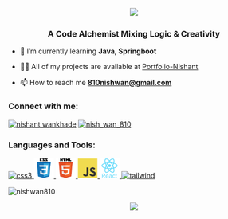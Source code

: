 <p align="center">
  <img src="https://capsule-render.vercel.app/api?type=waving&color=gradient&height=180&section=header&text=Nishwan%20👨‍💻&fontSize=45&fontAlignY=35&animation=twinkling&fontColor=fff"/>
</p>


<h3 align="center">A Code Alchemist Mixing Logic & Creativity</h3>

- 🌱 I’m currently learning **Java, Springboot**

- 👨‍💻 All of my projects are available at [Portfolio-Nishant](https://nishwan810.github.io/Portfolio/)

- 📫 How to reach me **810nishwan@gmail.com**

<h3 align="left">Connect with me:</h3>
<p align="left">
<a href="https://linkedin.com/in/nishant wankhade" target="blank"><img align="center" src="https://raw.githubusercontent.com/rahuldkjain/github-profile-readme-generator/master/src/images/icons/Social/linked-in-alt.svg" alt="nishant wankhade" height="30" width="40" /></a>
<a href="https://instagram.com/nish_wan_810" target="blank"><img align="center" src="https://raw.githubusercontent.com/rahuldkjain/github-profile-readme-generator/master/src/images/icons/Social/instagram.svg" alt="nish_wan_810" height="30" width="40" /></a>
</p>

<h3 align="left">Languages and Tools:</h3>
<p align="left">  <a href="https://www.w3schools.com/css/" target="_blank" rel="noreferrer"> <img src="https://cdn.jsdelivr.net/gh/devicons/devicon@latest/icons/java/java-original-wordmark.svg" alt="css3" width="40" height="40"/> </a> <a href="https://www.w3schools.com/css/" target="_blank" rel="noreferrer"> <img src="https://raw.githubusercontent.com/devicons/devicon/master/icons/css3/css3-original-wordmark.svg" alt="css3" width="40" height="40"/> </a> <a href="https://www.w3.org/html/" target="_blank" rel="noreferrer"> <img src="https://raw.githubusercontent.com/devicons/devicon/master/icons/html5/html5-original-wordmark.svg" alt="html5" width="40" height="40"/> </a>  <a href="https://developer.mozilla.org/en-US/docs/Web/JavaScript" target="_blank" rel="noreferrer"> <img src="https://raw.githubusercontent.com/devicons/devicon/master/icons/javascript/javascript-original.svg" alt="javascript" width="40" height="40"/> </a> <a href="https://reactjs.org/" target="_blank" rel="noreferrer"> <img src="https://raw.githubusercontent.com/devicons/devicon/master/icons/react/react-original-wordmark.svg" alt="react" width="40" height="40"/> </a> <a href="https://tailwindcss.com/" target="_blank" rel="noreferrer"> <img src="https://www.vectorlogo.zone/logos/tailwindcss/tailwindcss-icon.svg" alt="tailwind" width="40" height="40"/> </a> </p>

<p><img align="center" src="https://github-readme-stats.vercel.app/api/top-langs?username=nishwan810&show_icons=true&locale=en&layout=compact" alt="nishwan810" /></p>


<p align="center">
  <img src="https://capsule-render.vercel.app/api?type=soft&color=gradient&height=120&section=footer&animation=fadeIn"/>
</p>



